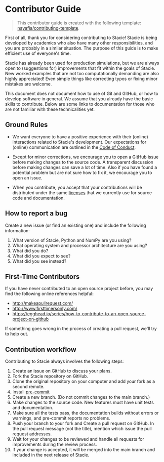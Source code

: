 # Contributor Guide

> This contributor guide is created with the following template:
> [nayafia/contributing-template](https://github.com/nayafia/contributing-template).

First of all, thank you for considering contributing to Stacie!
Stacie is being developed by academics who also have many other responsibilities,
and you are probably in a similar situation.
The purpose of this guide is to make efficient use of everyone's time.

Stacie has already been used for production simulations,
but we are always open to (suggestions for) improvements that fit within the goals of Stacie.
New worked examples that are not too computationally demanding are also highly appreciated!
Even simple things like correcting typos or fixing minor mistakes are welcome.

This document does not document how to use of Git and GitHub, or how to develop software in general.
We assume that you already have the basic skills to contribute.
Below are some links to documentation for those who are not familiar with these technicalities yet.


## Ground Rules

- We want everyone to have a positive experience with their (online) interactions related to
  Stacie's development.
  Our expectations for (online) communication are outlined in
  the [Code of Conduct](../code_of_conduct.md).

- Except for minor corrections, we encourage you to open a GitHub issue
  before making changes to the source code.
  A transparent discussion before making changes can save a lot of time.
  Also if you have found a potential problem but are not sure how to fix it,
  we encourage you to open an issue.

- When you contribute,
  you accept that your contributions will be distributed under the same
  [licenses](../getting_started/licenses.md) that
  we currently use for source code and documentation.


## How to report a bug

Create a new issue (or find an existing one) and include the following information:

1. What version of Stacie, Python and NumPy are you using?
2. What operating system and processor architecture are you using?
3. What did you do?
4. What did you expect to see?
5. What did you see instead?


## First-Time Contributors

If you have never contributed to an open source project before,
you may find the following online references helpful:

- <http://makeapullrequest.com/>
- <http://www.firsttimersonly.com/>
- <https://egghead.io/series/how-to-contribute-to-an-open-source-project-on-github>

If something goes wrong in the process of creating a pull request, we'll try to help out.


## Contribution workflow

Contributing to Stacie always involves the following steps:

1. Create an issue on GitHub to discuss your plans.
1. Fork the Stacie repository on GitHub.
1. Clone the original repository on your computer and add your fork as a second remote.
1. Install [pre-commit](https://pre-commit.com/)
1. Create a new branch. (Do not commit changes to the main branch.)
1. Make changes to the source code. New features must have unit tests and documentation.
1. Make sure all the tests pass, the documentation builds without errors or warnings,
   and pre-commit reports no problems.
1. Push your branch to your fork and Create a pull request on GitHub.
   In the pull request message (not the title), mention which issue the pull request addresses.
1. Wait for your changes to be reviewed
   and handle all requests for improvements during the review process.
1. If your change is accepted,
   it will be merged into the main branch and included in the next release of Stacie.
